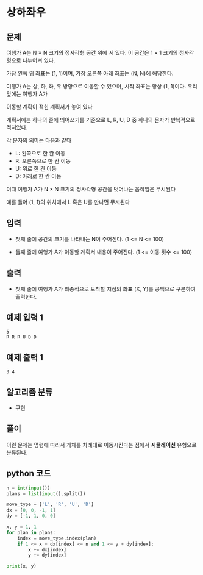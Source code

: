 # 상하좌우

## 문제

여행가 A는 N × N 크기의 정사각형 공간 위에 서 있다. 이 공간은 1 × 1 크기의 정사각형으로 나누어져 있다.

가장 왼쪽 위 좌표는 (1, 1)이며, 가장 오른쪽 아래 좌표는 (N, N)에 해당한다.

여행가 A는 상, 하, 좌, 우 방향으로 이동할 수 있으며, 시작 좌표는 항상 (1, 1)이다. 우리 앞에는 여행가 A가

이동할 계획이 적힌 계획서가 놓여 있다

계획서에는 하나의 줄에 띄어쓰기를 기준으로 L, R, U, D 중 하나의 문자가 반복적으로 적혀있다.

각 문자의 의미는 다음과 같다

- L: 왼쪽으로 한 칸 이동
- R: 오른쪽으로 한 칸 이동
- U: 위로 한 칸 이동
- D: 아래로 한 칸 이동
  
이때 여행가 A가 N × N 크기의 정사각형 공간을 벗어나는 움직임은 무시된다

예를 들어 (1, 1)의 위치에서 L 혹은 U를 만나면 무시된다

## 입력

- 첫째 줄에 공간의 크기를 나타내는 N이 주어진다. (1 <= N <= 100)

- 둘째 줄에 여행가 A가 이동할 계획서 내용이 주어진다. (1 <= 이동 횟수 <= 100)

## 출력

- 첫째 줄에 여행가 A가 최종적으로 도착할 지점의 좌표 (X, Y)를 공백으로 구분하여 출력한다.

## 예제 입력 1

    5
    R R R U D D

## 예제 출력 1

    3 4

## 알고리즘 분류

- 구현

## 풀이

이런 문제는 명령에 따라서 개체를 차례대로 이동시킨다는 점에서 **시물레이션** 유형으로 분류된다.

## python 코드
```python
n = int(input())
plans = list(input().split())

move_type = ['L', 'R', 'U', 'D']
dx = [0, 0, -1, 1]
dy = [-1, 1, 0, 0]

x, y = 1, 1
for plan in plans:
    index = move_type.index(plan)
    if 1 <= x + dx[index] <= n and 1 <= y + dy[index]:
        x += dx[index]
        y += dy[index]

print(x, y)
```